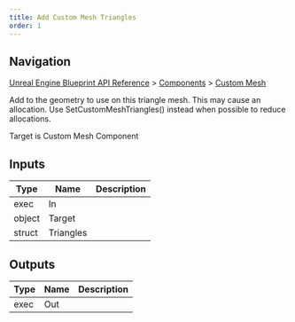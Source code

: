 ```yaml
---
title: Add Custom Mesh Triangles
order: 1
---
```

## Navigation

[Unreal Engine Blueprint API Reference](https://dev.epicgames.com/documentation/en-us/unreal-engine/BlueprintAPI) > [Components](https://dev.epicgames.com/documentation/en-us/unreal-engine/BlueprintAPI/Components) > [Custom Mesh](https://dev.epicgames.com/documentation/en-us/unreal-engine/BlueprintAPI/Components/CustomMesh)

Add to the geometry to use on this triangle mesh. This may cause an allocation. Use SetCustomMeshTriangles() instead when possible to reduce allocations.

Target is Custom Mesh Component

## Inputs

| Type | Name | Description |
| --- | --- | --- |
| exec | In |  |
| object | Target |  |
| struct | Triangles |  |

## Outputs

| Type | Name | Description |
| --- | --- | --- |
| exec | Out |  |
